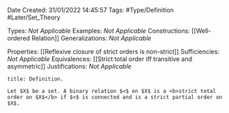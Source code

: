 <div class="topSpace"></div>

Date Created: 31/01/2022 14:45:57
Tags: #Type/Definition #Later/Set_Theory

Types: <i>Not Applicable</i>
Examples: <i>Not Applicable</i>
Constructions: [[Well-ordered Relation]]
Generalizations: <i>Not Applicable</i>

Properties: [[Reflexive closure of strict orders is non-strict]]
Sufficiencies: <i>Not Applicable</i>
Equivalences: [[Strict total order iff transitive and asymmetric]]
Justifications: <i>Not Applicable</i>

``` ad-Definition
title: Definition.

Let $X$ be a set. A binary relation $<$ on $X$ is a <b>strict total order on $X$</b> if $<$ is connected and is a strict partial order on $X$.

```
